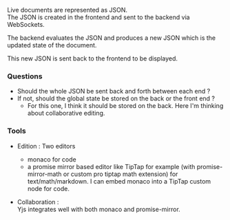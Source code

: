 Live documents are represented as JSON.  
The JSON is created in the frontend and sent to the backend via WebSockets.  

The backend evaluates the JSON and produces a new JSON which is the updated state of the document.  

This new JSON is sent back to the frontend to be displayed.  

### Questions

- Should the whole JSON be sent back and forth between each end ?
- If not, should the global state be stored on the back or the front end ?
  - For this one, I think it should be stored on the back. Here I'm thinking about collaborative editing.

### Tools

-  Edition : Two editors 
    - monaco for code
    - a promise mirror based editor like TipTap for example (with promise-mirror-math or custom pro tiptap math extension) for text/math/markdown. 
   I can embed monaco into a TipTap custom node for code.

- Collaboration :  
Yjs integrates well with both monaco and promise-mirror.

